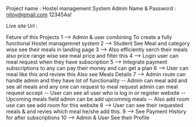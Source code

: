 Project name :
    Hostel management System
Admin Name & Password : 
    niloy@gmail.com
    12345Aa!

Live site Url :

    

Feture of this Projects
    1 --> Admin & user combining To create a fully functional Hostel managemnet system 
    2 --> Student See Meal and category wise see their meals in landing page 
    3 --> Also efficiently serch their meals also price range wise see meal price and filter this
    4 --> Login user can meal request when they have subscription 
    5 --> Integrate payment subscriptions to any can pay their money and can get a plan
    6 --> User can meal like this and review this Also see Meals Details
    7 --> Admin route can handle admin and they have lot of functionality
        -- Admin can meal add and see all meals and any one can request to meal     request admin can meal request accept
        -- User can see all user who is log in or register website
        -- Upcoming meals field admin can be add upcommig meals
        -- Also add room use can see add room for this website
    8 -->  User can see their requested meals & and revies which meal he/she add this.
    9 -->  See Payment History for after subscriptions
    10 --> Admin & User See their Profile 

    